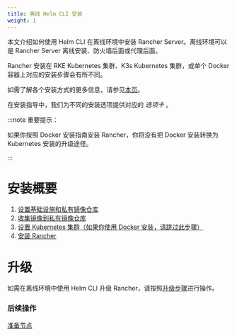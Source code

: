 ```yaml
---
title: 离线 Helm CLI 安装
weight: 1
---
```


本文介绍如何使用 Helm CLI 在离线环境中安装 Rancher Server。离线环境可以是 Rancher Server 离线安装、防火墙后面或代理后面。

Rancher 安装在 RKE Kubernetes 集群、K3s Kubernetes 集群，或单个 Docker 容器上对应的安装步骤会有所不同。

如需了解各个安装方式的更多信息，请参见[本页](installation-and-upgrade.md)。

在安装指导中，我们为不同的安装选项提供对应的 _选项卡_ 。

:::note 重要提示：

如果你按照 Docker 安装指南安装 Rancher，你将没有把 Docker 安装转换为 Kubernetes 安装的升级途径。

:::

# 安装概要

1. [设置基础设施和私有镜像仓库](../getting-started/installation-and-upgrade/other-installation-methods/air-gapped-helm-cli-install/infrastructure-private-registry.md)
2. [收集镜像到私有镜像仓库](../getting-started/installation-and-upgrade/other-installation-methods/air-gapped-helm-cli-install/publish-images.md)
3. [设置 Kubernetes 集群（如果你使用 Docker 安装，请跳过此步骤）](../getting-started/installation-and-upgrade/other-installation-methods/air-gapped-helm-cli-install/install-kubernetes.md)
4. [安装 Rancher](../getting-started/installation-and-upgrade/other-installation-methods/air-gapped-helm-cli-install/install-rancher-ha.md)

# 升级

如需在离线环境中使用 Helm CLI 升级 Rancher，请按照[升级步骤](../getting-started/installation-and-upgrade/install-upgrade-on-a-kubernetes-cluster/upgrades.md)进行操作。

### 后续操作
[准备节点](../getting-started/installation-and-upgrade/other-installation-methods/air-gapped-helm-cli-install/infrastructure-private-registry.md)
